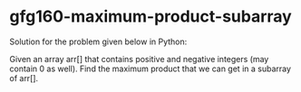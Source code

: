 # gfg160-maximum-product-subarray
Solution for the problem given below in Python:

Given an array arr[] that contains positive and negative integers (may contain 0 as well). Find the maximum product that we can get in a subarray of arr[].
